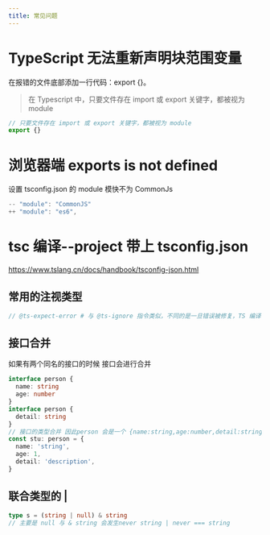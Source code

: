 ```yaml
---
title: 常见问题
---
```


# TypeScript 无法重新声明块范围变量

在报错的文件底部添加一行代码：export {}。

> 在 Typescript 中，只要文件存在 import 或 export 关键字，都被视为 module

```typescript
// 只要文件存在 import 或 export 关键字，都被视为 module
export {}
```

# 浏览器端 exports is not defined

设置 tsconfig.json 的 module 模快不为 CommonJs

```typescript
-- "module": "CommonJS"
++ "module": "es6",
```

# tsc 编译--project 带上 tsconfig.json

<https://www.tslang.cn/docs/handbook/tsconfig-json.html>

## 常用的注视类型

```ts
// @ts-expect-error # 与 @ts-ignore 指令类似，不同的是一旦错误被修复，TS 编译器就会提示报错。
```

## 接口合并

如果有两个同名的接口的时候 接口会进行合并

```ts
interface person {
  name: string
  age: number
}
interface person {
  detail: string
}
// 接口的类型合并 因此person 会是一个 {name:string,age:number,detail:string}
const stu: person = {
  name: 'string',
  age: 1,
  detail: 'description',
}
```

## 联合类型的 |

```ts
type s = (string | null) & string
// 主要是 null 与 & string 会发生never string | never === string
```
